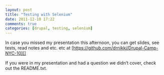 ```yaml
---
layout: post
title: "Testing with Selenium"
date: 2011-12-10 17:22
comments: true
categories: [drupal, testing, selenium]
---
```


In case you missed my presentation this afternoon, you can get slides,
see tests, read notes and etc. etc at
[https://github.com/drnikki/Drupal-Camp-NYC-10][]

If you were in my presentation and had a question we didn’t cover, check
out the README.txt.

  [https://github.com/drnikki/Drupal-Camp-NYC-10]: https://github.com/drnikki/Drupal-Camp-NYC-10